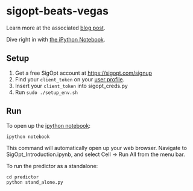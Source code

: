 # sigopt-beats-vegas

Learn more at the associated [blog post](http://blog.sigopt.com/post/136340340198/sigopt-for-ml-using-model-tuning-to-beat-vegas).

Dive right in with [the iPython Notebook](https://github.com/sigopt/sigopt-examples/blob/master/sigopt-beats-vegas/SigOpt%20NBA%20OverUnder%20Model.ipynb).

## Setup

1. Get a free SigOpt account at https://sigopt.com/signup
2. Find your `client_token` on your [user profile](https://sigopt.com/user/profile).
3. Insert your `client_token` into sigopt_creds.py
4. Run `sudo ./setup_env.sh`

## Run

To open up the [ipython notebook](http://ipython.org/notebook.html):
```
ipython notebook
```
This command will automatically open up your web browser. Navigate to SigOpt_Introduction.ipynb, and select Cell -> Run All from the menu bar.

To run the predictor as a standalone:
```
cd predictor
python stand_alone.py
```
